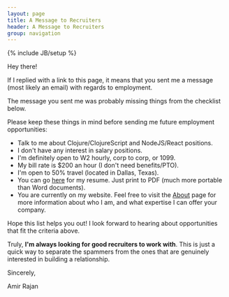 ```yaml
---
layout: page
title: A Message to Recruiters
header: A Message to Recruiters
group: navigation
---
```

{% include JB/setup %}

Hey there!

If I replied with a link to this page, it means that you sent me a message (most likely an email) with regards to employment.

The message you sent me was probably missing things from the checklist below.

Please keep these things in mind before sending me future employment opportunities:

- Talk to me about Clojure/ClojureScript and NodeJS/React positions.
- I don't have any interest in salary positions.
- I'm definitely open to W2 hourly, corp to corp, or 1099.
- My bill rate is $200 an hour (I don't need benefits/PTO).
- I'm open to 50% travel (located in Dallas, Texas).
- You can go [here](http://careers.stackoverflow.com/amirrajan) for my resume. Just print to PDF (much more portable than Word documents).
- You are currently on my website. Feel free to visit the [About](/about) page for more information about who I am, and what expertise I can offer your company.

Hope this list helps you out! I look forward to hearing about opportunities that fit the criteria above.

Truly, **I'm always looking for good recruiters to work with**. This is just a quick way to separate the spammers
from the ones that are genuinely interested in building a relationship.

Sincerely,

Amir Rajan

